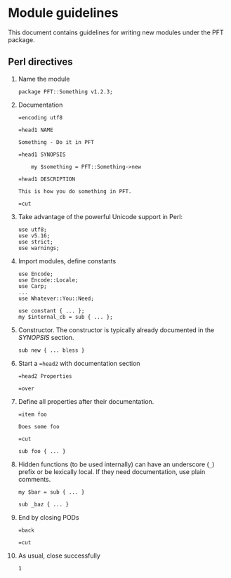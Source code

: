 Module guidelines
=================

This document contains guidelines for writing new modules under the PFT
package.

Perl directives
---------------

 1. Name the module

        package PFT::Something v1.2.3;

 2. Documentation

        =encoding utf8

        =head1 NAME

        Something - Do it in PFT

        =head1 SYNOPSIS

            my $something = PFT::Something->new

        =head1 DESCRIPTION

        This is how you do something in PFT.

        =cut

 3. Take advantage of the powerful Unicode support in Perl:

        use utf8;
        use v5.16;
        use strict;
        use warnings;

 4. Import modules, define constants

        use Encode;
        use Encode::Locale;
        use Carp;
        ...
        use Whatever::You::Need;

        use constant { ... };
        my $internal_cb = sub { ... };

 5. Constructor. The constructor is typically already documented in the
    _SYNOPSIS_ section.

        sub new { ... bless }

 6. Start a `=head2` with documentation section

        =head2 Properties

        =over

 7. Define all properties after their documentation.
 
        =item foo

        Does some foo

        =cut

        sub foo { ... }

 8. Hidden functions (to be used internally) can have an underscore (`_`)
    prefix or be lexically local. If they need documentation, use plain
    comments.

        my $bar = sub { ... }

        sub _baz { ... }

 9. End by closing PODs

        =back

        =cut

10. As usual, close successfully

        1
